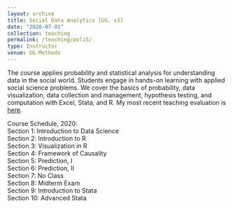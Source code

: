 ```yaml
---
layout: archive
title: Social Data Analytics [UG, x3]
date: "2020-07-01"
collection: teaching
permalink: /teaching/poli5/
type: Instructor 
venue: UG Methods
---
```


The course applies probability and statistical analysis for understanding data in the social world. Students engage in hands-on learning with applied social science problems. We cover the basics of probability, data visualization, data collection and management, hypothesis testing, and computation with Excel, Stata, and R.  My most recent teaching evaluation is [here](https://shanexuan.github.io/files/poli5-wi17.pdf).  

Course Schedule, 2020:  
Section 1: Introduction to Data Science  
Section 2: Introduction to R  
Section 3: Visualization in R      
Section 4: Framework of Causality     
Section 5: Prediction, I      
Section 6: Prediction, II    
Section 7: No Class    
Section 8: Midterm Exam    
Section 9: Introduction to Stata    
Section 10: Advanced Stata 
